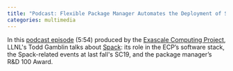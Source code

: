 ```yaml
---
title: "Podcast: Flexible Package Manager Automates the Deployment of Software on Supercomputers"
categories: multimedia
---
```


In this [podcast episode](https://www.exascaleproject.org/flexible-package-manager-automates-the-deployment-of-software-on-supercomputers/) (5:54) produced by the [Exascale Computing Project](https://exascaleproject.org/), LLNL's Todd Gamblin talks about [Spack](https://spack.io): its role in the ECP’s software stack, the Spack-related events at last fall's SC19, and the package manager’s R&D 100 Award.
